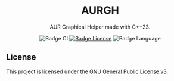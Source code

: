 <div align=center>

# AURGH

AUR Graphical Helper made with C++23.

![Badge CI]
[![Badge License]][License]
![Badge Language]

</div>

## License
This project is licensed under the [GNU General Public License v3](COPYING).

<!-- Badge references -->
[License]: COPYING

[Badge CI]: https://github.com/RQuarx/aurgh/actions/workflows/CI.yml/badge.svg
[Badge Language]: https://img.shields.io/github/languages/top/RQuarx/aurgh
[Badge License]: https://img.shields.io/github/license/RQuarx/aurgh
